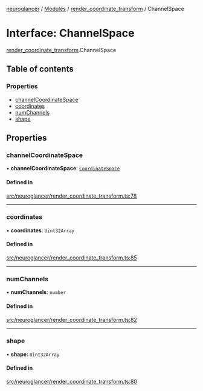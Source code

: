 [neuroglancer](../README.md) / [Modules](../modules.md) / [render\_coordinate\_transform](../modules/render_coordinate_transform.md) / ChannelSpace

# Interface: ChannelSpace

[render_coordinate_transform](../modules/render_coordinate_transform.md).ChannelSpace

## Table of contents

### Properties

- [channelCoordinateSpace](render_coordinate_transform.ChannelSpace.md#channelcoordinatespace)
- [coordinates](render_coordinate_transform.ChannelSpace.md#coordinates)
- [numChannels](render_coordinate_transform.ChannelSpace.md#numchannels)
- [shape](render_coordinate_transform.ChannelSpace.md#shape)

## Properties

### channelCoordinateSpace

• **channelCoordinateSpace**: [`CoordinateSpace`](coordinate_transform.CoordinateSpace.md)

#### Defined in

[src/neuroglancer/render_coordinate_transform.ts:78](https://github.com/ActiveBrainAtlas2/neuroglancer/blob/b9eb98e6/src/neuroglancer/render_coordinate_transform.ts#L78)

___

### coordinates

• **coordinates**: `Uint32Array`

#### Defined in

[src/neuroglancer/render_coordinate_transform.ts:85](https://github.com/ActiveBrainAtlas2/neuroglancer/blob/b9eb98e6/src/neuroglancer/render_coordinate_transform.ts#L85)

___

### numChannels

• **numChannels**: `number`

#### Defined in

[src/neuroglancer/render_coordinate_transform.ts:82](https://github.com/ActiveBrainAtlas2/neuroglancer/blob/b9eb98e6/src/neuroglancer/render_coordinate_transform.ts#L82)

___

### shape

• **shape**: `Uint32Array`

#### Defined in

[src/neuroglancer/render_coordinate_transform.ts:80](https://github.com/ActiveBrainAtlas2/neuroglancer/blob/b9eb98e6/src/neuroglancer/render_coordinate_transform.ts#L80)
